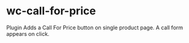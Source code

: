 # wc-call-for-price
Plugin Adds a Call For Price button on single product page. A call form appears on click.
